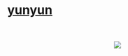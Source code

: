 # [yunyun](https://youtube.com/@virethwth?si=hS_q4VQk216ILY5s)

###

<div style="display: flex; justify-content: center; align-items: center; padding: 2rem;">
<img src="https://github-readme-stats.vercel.app/api/top-langs/?username=zynthrea&layout=compact&theme=github_dark&hide_border=true&cache_seconds=3600&v=1" />
</div>

###
